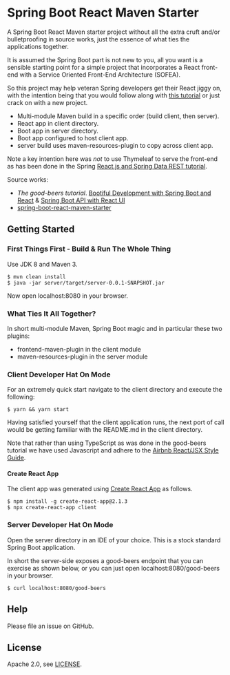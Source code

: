 # Spring Boot React Maven Starter
 
A Spring Boot React Maven starter project without all the extra cruft and/or bulletproofing in source works, just the essence of what ties the applications together. 

It is assumed the Spring Boot part is not new to you, all you want is a sensible starting point for a simple
project that incorporates a React front-end with a Service Oriented Front-End Architecture (SOFEA).

So this project may help veteran Spring developers get their React jiggy on, with the intention being that
you would follow along with [this tutorial](https://developer.okta.com/blog/2017/12/06/bootiful-development-with-spring-boot-and-react) or just crack on with a new project.

* Multi-module Maven build in a specific order (build client, then server).
* React app in client directory.
* Boot app in server directory.
* Boot app configured to host client app.
* server build uses maven-resources-plugin to copy across client app.

Note a key intention here was *not* to use Thymeleaf to serve the front-end as has been done in the Spring
[React.js and Spring Data REST tutorial](https://spring.io/guides/tutorials/react-and-spring-data-rest/).

Source works:

* *The good-beers tutorial*. [Bootiful Development with Spring Boot and React](https://developer.okta.com/blog/2017/12/06/bootiful-development-with-spring-boot-and-react) & [Spring Boot API with React UI](https://github.com/oktadeveloper/spring-boot-react-example)
* [spring-boot-react-maven-starter](https://github.com/shekhargulati/spring-boot-react-maven-starter)

## Getting Started

### First Things First - Build & Run The Whole Thing

Use JDK 8 and Maven 3.

```
$ mvn clean install
$ java -jar server/target/server-0.0.1-SNAPSHOT.jar
```

Now open localhost:8080 in your browser.

### What Ties It All Together?

In short multi-module Maven, Spring Boot magic and in particular these two plugins:

* frontend-maven-plugin in the client module
* maven-resources-plugin in the server module

### Client Developer Hat On Mode

For an extremely quick start navigate to the client directory and execute the following:

```shell
$ yarn && yarn start
```

Having satisfied yourself that the client application runs, the next port of call would be getting 
familiar with the README.md in the client directory.

Note that rather than using TypeScript as was done in the good-beers tutorial we have used Javascript and 
adhere to the [Airbnb React/JSX Style Guide](https://github.com/airbnb/javascript/blob/master/react/README.md).

#### Create React App

The client app was generated using [Create React App](https://github.com/facebook/create-react-app) as follows.

```shell
$ npm install -g create-react-app@2.1.3
$ npx create-react-app client
```

### Server Developer Hat On Mode

Open the server directory in an IDE of your choice. This is a stock standard Spring Boot application.

In short the server-side exposes a good-beers endpoint that you can exercise as shown below, or you can just open 
localhost:8080/good-beers in your browser.

```shell
$ curl localhost:8080/good-beers
```

## Help

Please file an issue on GitHub.

## License

Apache 2.0, see [LICENSE](LICENSE).
